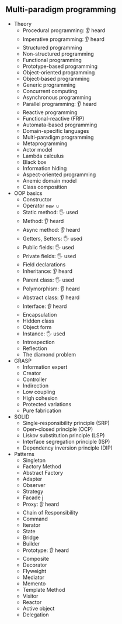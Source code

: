 ## Multi-paradigm programming

- Theory
  - Procedural programming: 👂 heard
  - Imperative programming: 👂 heard
  - Structured programming
  - Non-structured programming
  - Functional programming
  - Prototype-based programming
  - Object-oriented programming
  - Object-based programming
  - Generic programming
  - Concurrent computing
  - Asynchronous programming
  - Parallel programming: 👂 heard
  - Reactive programming
  - Functional-reactive (FRP)
  - Automata-based programming
  - Domain-specific languages
  - Multi-paradigm programming
  - Metaprogramming
  - Actor model
  - Lambda calculus
  - Black box
  - Information hiding
  - Aspect-oriented programming
  - Anemic domain model
  - Class composition
- OOP basics
  - Constructor
  - Operator `new u`
  - Static method: 🖐️ used
  - Method: 👂 heard
  - Async method: 👂 heard
  - Getters, Setters: 🖐️ used
  - Public fields: 🖐️ used
  - Private fields: 🖐️ used
  - Field declarations
  - Inheritance: 👂 heard
  - Parent class: 🖐️ used
  - Polymorphism: 👂 heard
  - Abstract class: 👂 heard
  - Interface: 👂 heard
  - Encapsulation
  - Hidden class
  - Object form
  - Instance: 🖐️ used
  - Introspection
  - Reflection
  - The diamond problem
- GRASP
  - Information expert
  - Creator
  - Controller
  - Indirection
  - Low coupling
  - High cohesion
  - Protected variations
  - Pure fabrication
- SOLID
  - Single-responsibility principle (SRP)
  - Open–closed principle (OCP)
  - Liskov substitution principle (LSP)
  - Interface segregation principle (ISP)
  - Dependency inversion principle (DIP)
- Patterns
  - Singleton
  - Factory Method
  - Abstract Factory
  - Adapter
  - Observer
  - Strategy
  - Facade j
  - Proxy: 👂 heard
  - Chain of Responsibility
  - Command
  - Iterator
  - State
  - Bridge
  - Builder
  - Prototype: 👂 heard
  - Composite
  - Decorator
  - Flyweight
  - Mediator
  - Memento
  - Template Method
  - Visitor
  - Reactor
  - Active object
  - Delegation

